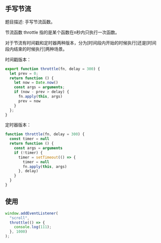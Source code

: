 ## 手写节流

题目描述: 手写节流函数。

节流函数 throttle 指的是某个函数在n秒内只执行一次函数。

对于节流有时间戳和定时器两种版本，分为[时间段内开始的时候执行]还是[时间段内结束的时候执行]两种场景。

时间戳版本：

```ts
export function throttle(fn, delay = 300) {
  let prev = 0;
  return function () {
    let now = Date.now()
    const args = arguments;
    if (now - prev > delay) {
      fn.apply(this, args)
      prev = now
    }
  };
}
```

定时器版本：
```ts
function throttle(fn, delay = 300) {
  const timer = null
  return function () {
    const args = arguments
    if (!timer) {
      timer = setTimeout(() => {
        timer = null
        fn.apply(this, args)
      }, delay)
    }
  }
}
```

## 使用

```ts
window.addEventListener(
  "scroll",
  throttle(() => {
    console.log(111);
  }, 1000)
);
```
